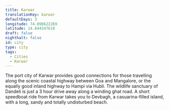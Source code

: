 ```yaml
---
title: Karwar
translationKey: karwar
defaultDays: 3
longitude: 74.098622269
latitude: 14.844347618
draft: false
nighthalt: false
id: city
type: city
tags:
  - Cities
  - Karwar
---
```

The port city of Karwar provides good connections for those travelling along the scenic coastal highway between Goa and Mangalore, or the equally good inland highway to Hampi via Hubli. The wildlife sanctuary of Dandeli is just a 3 hour drive away along a winding ghat road. A short speedboat ride from Karwar takes you to Devbagh, a casuarina-filled island, with a long, sandy and totally undisturbed beach. 